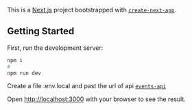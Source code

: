 This is a [Next.js](https://nextjs.org/) project bootstrapped with [`create-next-app`](https://github.com/vercel/next.js/tree/canary/packages/create-next-app).

## Getting Started

First, run the development server:

```bash
npm i
#
npm run dev
```

Create a file .env.local and past the url of api [`events-api`](https://github.com/MrRibeiro/events-api)

Open [http://localhost:3000](http://localhost:3000) with your browser to see the result.
